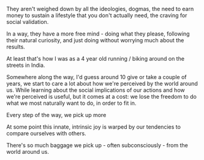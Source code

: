 They aren't weighed down by all the ideologies, dogmas, the need to earn money to sustain a lifestyle that you don't actually need, the craving for social validation.

In a way, they have a more free mind - doing what they please, following their natural curiosity, and just doing without worrying much about the results.

At least that's how I was as a 4 year old running / biking around on the streets in India.

Somewhere along the way, I'd guess around 10 give or take a couple of years, we start to care a lot about how we're perceived by the world around us. While learning about the social implications of our actions and how we're perceived is useful, but it comes at a cost: we lose the freedom to do what we most naturally want to do, in order to fit in.

Every step of the way, we pick up more 

At some point this innate, intrinsic joy is warped by our tendencies to compare ourselves with others.

There's so much baggage we pick up - often subconsciously - from the world around us.